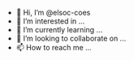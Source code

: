 - 👋 Hi, I’m @elsoc-coes
- 👀 I’m interested in ...
- 🌱 I’m currently learning ...
- 💞️ I’m looking to collaborate on ...
- 📫 How to reach me ...

<!---
elsoc-coes/elsoc-coes is a ✨ special ✨ repository because its `README.md` (this file) appears on your GitHub profile.
You can click the Preview link to take a look at your changes.
--->
